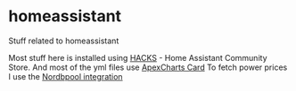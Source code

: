 # homeassistant
Stuff related to homeassistant

Most stuff here is installed using [HACKS](https://hacs.xyz) - Home Assistant Community Store.
And most of the yml files use [ApexCharts Card](https://github.com/RomRider)
To fetch power prices I use the [Nordbpool integration](https://github.com/custom-components/nordpool/)
